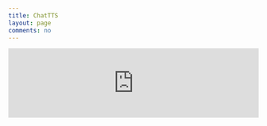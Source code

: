 ```yaml
---
title: ChatTTS
layout: page
comments: no
---
```

<iframe style="margin-top:0em; margin-bottom:0em; margin-right:0em; margin-left:0em; width: 100%; height: 10em;" src="https://b.deembear.top" frameborder="0"></iframe>
